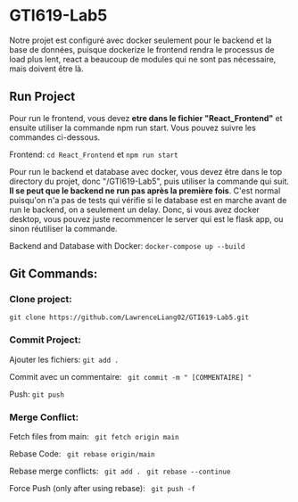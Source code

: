 # GTI619-Lab5

Notre projet est configuré avec docker seulement pour le backend et la base de données, puisque dockerize le frontend rendra le processus de load plus lent, react a beaucoup de modules qui ne sont pas nécessaire, mais doivent être là.

## Run Project
Pour run le frontend, vous devez **etre dans le fichier "React_Frontend"** et ensuite utiliser la commande npm run start. Vous pouvez suivre les commandes ci-dessous.

Frontend: ```cd React_Frontend``` et  ```npm run start```

Pour run le backend et database avec docker, vous devez être dans le top directory du projet, donc "/GTI619-Lab5", puis utiliser la commande qui suit. **Il se peut que le backend ne run pas après la première fois**. C'est normal puisqu'on n'a pas de tests qui vérifie si le database est en marche avant de run le backend, on a seulement un delay. Donc, si vous avez docker desktop, vous pouvez juste recommencer le server qui est le flask app, ou sinon réutiliser la commande.

Backend and Database with Docker: ```docker-compose up --build```

## Git Commands:

### Clone project: 
```git clone https://github.com/LawrenceLiang02/GTI619-Lab5.git ```

 ### Commit Project:
 Ajouter les fichiers: 
 ```git add .```

 Commit avec un commentaire:
 ``` git commit -m " [COMMENTAIRE] "```

 Push: 
 ``` git push ```


### Merge Conflict:

Fetch files from main:
``` git fetch origin main```

Rebase Code:
``` git rebase origin/main```

Rebase merge conflicts:
``` git add .```
``` git rebase --continue```

Force Push (only after using rebase):
``` git push -f```

